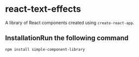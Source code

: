 # react-text-effects

A library of React components created using `create-react-app`.

## InstallationRun the following command

```sh
npm install simple-component-library
```
